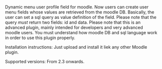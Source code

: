 Dynamic menu user profile field for moodle.
Now users can create user menu fields whose values are retrieved from the moodle DB.
Basically, the user can set a sql query as value definition of the field. Please note that the query *must* return two fields: id and data.
Please note that this is an advanced plugin, mainly intended for developers and very advanced moodle users. You must understand how moodle DB and sql language work in order to use this plugin properly.

Installation instructions:
Just upload and install it liek any other Moodle plugin.

Supported versions:
From 2.3 onwards.